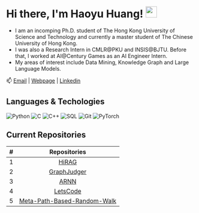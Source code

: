 # Hi there, I'm Haoyu Huang! <img src="https://raw.githubusercontent.com/MartinHeinz/MartinHeinz/master/wave.gif" width="30px">

- I am an incomping Ph.D. student of The Hong Kong University of Science and Technology and currently a master student of The Chinese University of Hong Kong.
- I was also a Research Intern in CMLR@PKU and INSIS@BJTU. Before that, I worked at AI@Century Games as an AI Engineer Intern.
- My areas of interest include Data Mining, Knowledge Graph and Large Language Models.

📫 [Email](mailto:haoyuhuang@bjtu.edu.cn) | [Webpage](https://hhy-huang.github.io/) | [Linkedin](https://www.linkedin.com/in/%E6%B5%A9%E7%A6%B9-%E9%BB%84-68416b291/)

## Languages & Techologies

![Python](https://img.shields.io/badge/-Python-000?&logo=Python)
![C](https://img.shields.io/badge/-C-000?&logo=C)
![C++](https://img.shields.io/badge/-C++-000?&logo=c%2b%2b&logoColor=00599C)
![SQL](https://img.shields.io/badge/-SQL-000?&logo=MySQL)
![Git](https://img.shields.io/badge/-git-000?&logo=git)
![PyTorch](https://img.shields.io/badge/-PyTorch-000?&logo=PyTorch)

## Current Repositories

| # |                                                              Repositories                                                              |
| :-: | :------------------------------------------------------------------------------------------------------------------------------------: |
| 1 | [HiRAG](https://github.com/hhy-huang/HiRAG) |
| 2 | [GraphJudger](https://github.com/hhy-huang/GraphJudger) |
| 3 | [ARNN](https://github.com/hhy-huang/ARNN) |
| 4 | [LetsCode](https://github.com/hhy-huang/LetsCode?tab=readme-ov-file) |
| 5 | [Meta-Path-Based-Random-Walk](https://github.com/hhy-huang/Meta-Path-Based-Random-Walk) |
